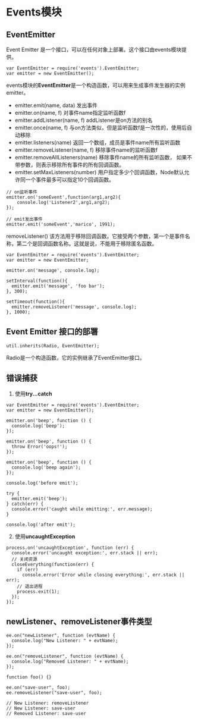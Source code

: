 # Events模块

## EventEmitter

Event Emitter 是一个接口，可以在任何对象上部署。这个接口由events模块提供。

```
var EventEmitter = require('events').EventEmitter;
var emitter = new EventEmitter();
```

events模块的**EventEmitter**是一个构造函数，可以用来生成事件发生器的实例emitter。

- emitter.emit(name, data) 发出事件
- emitter.on(name, f) 对事件name指定监听函数f
- emitter.addListener(name, f) addListener是on方法的别名
- emitter.once(name, f) 与on方法类似，但是监听函数f是一次性的，使用后自动移除
- emitter.listeners(name) 返回一个数组，成员是事件name所有监听函数
- emitter.removeListener(name, f) 移除事件name的监听函数f
- emitter.removeAllListeners(name) 移除事件name的所有监听函数， 如果不带参数，则表示移除所有事件的所有回调函数。
- emitter.setMaxListeners(number) 用户指定多少个回调函数，Node默认允许同一个事件最多可以指定10个回调函数。

```
// on监听事件
emitter.on('someEvent',function(arg1,arg2){
	console.log('Listener2',arg1,arg2);
});

// emit发出事件
emitter.emit('someEvent','marico', 1991);
```


removeListener() 该方法用于移除回调函数。它接受两个参数，第一个是事件名称，第二个是回调函数名称。这就是说，不能用于移除匿名函数。

```
var EventEmitter = require('events').EventEmitter;
var emitter = new EventEmitter;

emitter.on('message', console.log);

setInterval(function(){
  emitter.emit('message', 'foo bar');
}, 300);

setTimeout(function(){
  emitter.removeListener('message', console.log);
}, 1000);
```

## Event Emitter 接口的部署

```
util.inherits(Radio, EventEmitter);
```

Radio是一个构造函数，它的实例继承了EventEmitter接口。


## 错误捕获

1. 使用**try...catch**

```
var EventEmitter = require('events').EventEmitter;
var emitter = new EventEmitter();

emitter.on('beep', function () {
  console.log('beep');
});

emitter.on('beep', function () {
  throw Error('oops!');
});

emitter.on('beep', function () {
  console.log('beep again');
});

console.log('before emit');

try {
  emitter.emit('beep');
} catch(err) {
  console.error('caught while emitting:', err.message);
}

console.log('after emit');
```

2. 使用**uncaughtException**

```
process.on('uncaughtException', function (err) {
  console.error('uncaught exception:', err.stack || err);
  // 关闭资源
  closeEverything(function(err) {
    if (err)
      console.error('Error while closing everything:', err.stack || err);
    // 退出进程
    process.exit(1);
  });
});
```

## newListener、removeListener事件类型

```
ee.on("newListener", function (evtName) {
  console.log("New Listener: " + evtName);
});

ee.on("removeListener", function (evtName) {
  console.log("Removed Listener: " + evtName);
});

function foo() {}

ee.on("save-user", foo);
ee.removeListener("save-user", foo);

// New Listener: removeListener
// New Listener: save-user
// Removed Listener: save-user
```
